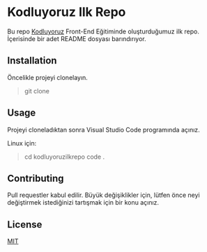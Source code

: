 # Kodluyoruz Ilk Repo

Bu repo [Kodluyoruz](https://www.kodluyoruz.org) Front-End Eğitiminde oluşturduğumuz ilk repo. İçerisinde bir adet README dosyası barındırıyor.


## Installation

Öncelikle projeyi clonelayın. 
> git clone 

## Usage 

Projeyi cloneladıktan sonra Visual Studio Code programında açınız. 

Linux için: 
> cd kodluyoruzilkrepo
> code     .
 
 ## Contributing
 
 Pull requestler kabul edilir. Büyük değişiklikler için, lütfen önce neyi değiştirmek istediğinizi tartışmak için bir konu açınız.
 
 ## License 
 
 [MIT](https://choosealicense.com/licenses/mit/)



